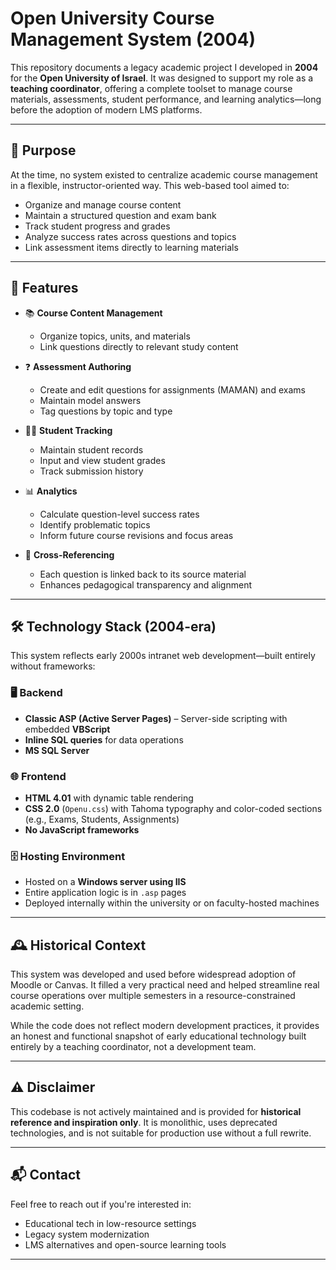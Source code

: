 # Open University Course Management System (2004)

This repository documents a legacy academic project I developed in **2004** for the **Open University of Israel**. It was designed to support my role as a **teaching coordinator**, offering a complete toolset to manage course materials, assessments, student performance, and learning analytics—long before the adoption of modern LMS platforms.

---

## 🧠 Purpose

At the time, no system existed to centralize academic course management in a flexible, instructor-oriented way. This web-based tool aimed to:

- Organize and manage course content
- Maintain a structured question and exam bank
- Track student progress and grades
- Analyze success rates across questions and topics
- Link assessment items directly to learning materials

---

## 🧩 Features

- 📚 **Course Content Management**
  - Organize topics, units, and materials
  - Link questions directly to relevant study content

- ❓ **Assessment Authoring**
  - Create and edit questions for assignments (MAMAN) and exams
  - Maintain model answers
  - Tag questions by topic and type

- 👩‍🎓 **Student Tracking**
  - Maintain student records
  - Input and view student grades
  - Track submission history

- 📊 **Analytics**
  - Calculate question-level success rates
  - Identify problematic topics
  - Inform future course revisions and focus areas

- 📎 **Cross-Referencing**
  - Each question is linked back to its source material
  - Enhances pedagogical transparency and alignment

---

## 🛠️ Technology Stack (2004-era)

This system reflects early 2000s intranet web development—built entirely without frameworks:

### 🖥 Backend
- **Classic ASP (Active Server Pages)** – Server-side scripting with embedded **VBScript**
- **Inline SQL queries** for data operations
- **MS SQL Server**

### 🌐 Frontend
- **HTML 4.01** with dynamic table rendering
- **CSS 2.0** (`Openu.css`) with Tahoma typography and color-coded sections (e.g., Exams, Students, Assignments)
- **No JavaScript frameworks**

### 🗄 Hosting Environment
- Hosted on a **Windows server using IIS**
- Entire application logic is in `.asp` pages
- Deployed internally within the university or on faculty-hosted machines

---

## 🕰 Historical Context

This system was developed and used before widespread adoption of Moodle or Canvas. It filled a very practical need and helped streamline real course operations over multiple semesters in a resource-constrained academic setting.

While the code does not reflect modern development practices, it provides an honest and functional snapshot of early educational technology built entirely by a teaching coordinator, not a development team.

---

## ⚠️ Disclaimer

This codebase is not actively maintained and is provided for **historical reference and inspiration only**. It is monolithic, uses deprecated technologies, and is not suitable for production use without a full rewrite.

---

## 📬 Contact

Feel free to reach out if you're interested in:
- Educational tech in low-resource settings
- Legacy system modernization
- LMS alternatives and open-source learning tools

---

